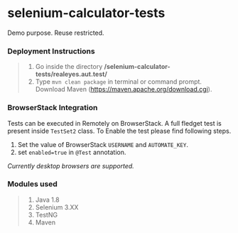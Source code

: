 # selenium-calculator-tests
Demo purpose. Reuse restricted.

### Deployment Instructions
>1. Go inside the directory **/selenium-calculator-tests/realeyes.aut.test/**
>2. Type `mvn clean package` in terminal or command prompt.
Download Maven (https://maven.apache.org/download.cgi).

### BrowserStack Integration
Tests can be executed in Remotely on BrowserStack. A full fledget test is present inside `TestSet2` class. To Enable the test please find following steps.
1. Set the value of BrowserStack `USERNAME` and `AUTOMATE_KEY`. 
2. set `enabled=true` in `@Test` annotation.

_Currently desktop browsers are supported._

### Modules used
>1. Java 1.8
>2. Selenium 3.XX
>3. TestNG 
>4. Maven
